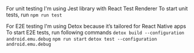 For unit testing I'm using Jest library with React Test Renderer
To start unit tests, run `npm run test`

For E2E testing I'm using Detox because it’s tailored for React Native apps
To start E2E tests, run following commands
`detox build --configuration android.emu.debug`
`npm run start`
`detox test --configuration android.emu.debug`
